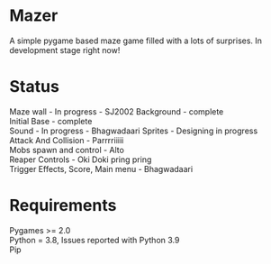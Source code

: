 # Mazer

A simple pygame based maze game filled with a lots of surprises. In development stage right now!

# Status

Maze wall - In progress - SJ2002
Background - complete  
Initial Base - complete  
Sound - In progress - Bhagwadaari 
Sprites - Designing in progress  
Attack And Collision - Parrrriiiii  
Mobs spawn and control - Alto  
Reaper Controls - Oki Doki pring pring  
Trigger Effects, Score, Main menu -  Bhagwadaari  

# Requirements

Pygames >= 2.0  
Python = 3.8, Issues reported with Python 3.9  
Pip  
